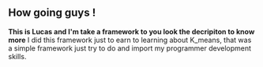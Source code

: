 ## How going guys !
**This is Lucas and I'm take a framework to you look the decripiton to know more**
    I did this framework just to earn to learning about K_means, that was a simple framework 
    just try to do and import my programmer development skills.